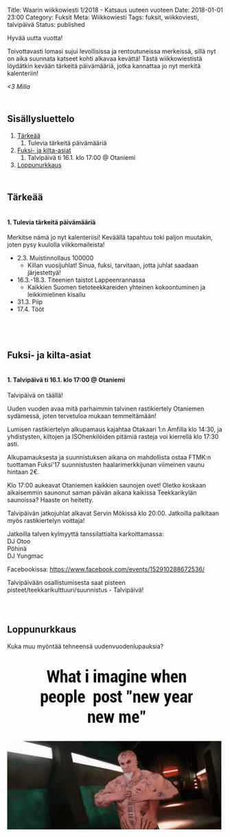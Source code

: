 Title: Waarin wiikkowiesti 1/2018 - Katsaus uuteen vuoteen
Date: 2018-01-01 23:00
Category: Fuksit
Meta: Wiikkowiesti
Tags: fuksit, wiikkoviesti, talvipäivä
Status: published

Hyvää uutta vuotta!

Toivottavasti lomasi sujui levollisissa ja rentoutuneissa merkeissä, sillä nyt on aika suunnata katseet kohti alkavaa kevättä! Tästä wiikkowiestistä löydätkin kevään tärkeitä päivämääriä, jotka kannattaa jo nyt merkitä kalenteriin!

<em>&lt;3 Milla</em>

<h2><div id="contents" class="small box">&nbsp;</div>Sisällysluettelo</h2>

1. <a href="#tarkeaa">Tärkeää</a>
    1. Tulevia tärkeitä päivämääriä
2. <a href="#fktapahtumat">Fuksi- ja kilta-asiat</a>
    1. Talvipäivä ti 16.1. klo 17:00 @ Otaniemi
3. <a href="#lopetus">Loppunurkkaus</a>


<h2><div id="tarkeaa" class="small box">&nbsp;</div>Tärkeää</h2>

<h4><div class="box leima">&nbsp;</div>1. Tulevia tärkeitä päivämääriä</h4>

Merkitse nämä jo nyt kalenteriisi! Keväällä tapahtuu toki paljon muutakin, joten pysy kuulolla viikkomaileista!

* 2.3. Muistinnollaus 100000
    * Killan vuosijuhlat! Sinua, fuksi, tarvitaan, jotta juhlat saadaan järjestettyä!
* 16.3.-18.3. Titeenien taistot Lappeenrannassa
    * Kaikkien Suomen tietoteekkareiden yhteinen kokoontuminen ja leikkimielinen kisailu
* 31.3. Piip
* 17.4. Tööt

<br/>

<h2><div id="fktapahtumat" class="small box">&nbsp;</div>Fuksi- ja kilta-asiat</h2>

<h4><div class="box leima">&nbsp;</div>1. Talvipäivä ti 16.1. klo 17:00 @ Otaniemi</h4>

Talvipäivä on täällä!

Uuden vuoden avaa mitä parhaimmin talvinen rastikiertely Otaniemen sydämessä, joten tervetuloa mukaan temmeltämään!

Lumisen rastikiertelyn alkupamaus kajahtaa Otakaari 1:n Amfilla klo 14:30, ja yhdistysten, kiltojen ja ISOhenkilöiden pitämiä rasteja voi kierrellä klo 17:30 asti.

Alkupamauksesta ja suunnistuksen aikana on mahdollista ostaa FTMK:n tuottaman Fuksi'17 suunnistusten haalarimerkkijunan viimeinen vaunu hintaan 2€. 

Klo 17:00 aukeavat Otaniemen kaikkien saunojen ovet! Oletko koskaan aikaisemmin saunonut saman päivän aikana kaikissa Teekkarikylän saunoissa? Haaste on heitetty.

Talvipäivän jatkojuhlat alkavat Servin Mökissä klo 20:00. Jatkoilla palkitaan myös rastikiertelyn voittaja!

Jatkoilla talven kylmyyttä tanssilattialta karkoittamassa:<br>
DJ Otoo<br>
Pöhinä<br>
DJ Yungmac<br>

Facebookissa: <https://www.facebook.com/events/152910288672536/>

<div class="piste suunnistus">Talvipäivään osallistumisesta saat pisteen pisteet/teekkarikulttuuri/suunnistus - Talvipäivä!</div>

<br/>

<h2><div id="lopetus" class="small box">&nbsp;</div>Loppunurkkaus</h2>

Kuka muu myöntää tehneensä uudenvuodenlupauksia?

<img src="img/13/newyearnewme.gif" title="New year new me" alt="none"/>

<br/>

